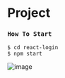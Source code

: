 # Project
### `How To Start `
`$ cd react-login`\
`$ npm start`


![image](https://media.discordapp.net/attachments/807192736805158932/984266795072507904/unknown.png?width=1248&height=671)


